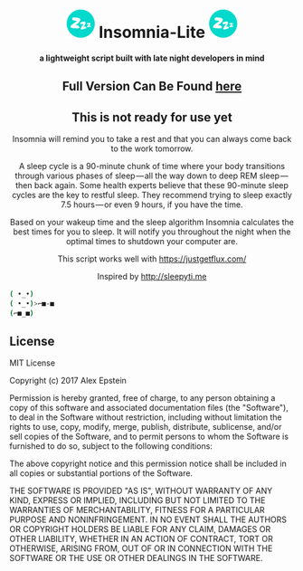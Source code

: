 <div align="center">

 # ![Insomnia-Lite](https://github.com/alexanderepstein/Insomnia-Lite/blob/master/sleep_github.png) Insomnia-Lite ![Insomnia-Lite](https://github.com/alexanderepstein/Insomnia-Lite/blob/master/sleep_github.png)

 ####  a lightweight script built with late night developers in mind




 ## Full Version Can Be Found <a href="https://github.com/alexanderepstein/Insomnia">here</a>

 ## This is not ready for use yet

 Insomnia will remind you to take a rest and that you can always come back to the work tomorrow.

A sleep cycle is a 90-minute chunk of time where your body transitions through various phases of sleep — all the way down to deep REM sleep — then back again. Some health experts believe that these 90-minute sleep cycles are the key to restful sleep. They recommend trying to sleep exactly 7.5 hours — or even 9 hours, if you have the time.


Based on your wakeup time and the sleep algorithm Insomnia calculates the best times for you to sleep. It will notify you throughout the night when the optimal times to shutdown your computer are.

This script works well with https://justgetflux.com/

Inspired by http://sleepyti.me

</div>


```bash
( •_•)
( •_•)>⌐■-■
(⌐■_■)
```



## License

MIT License

Copyright (c) 2017 Alex Epstein

Permission is hereby granted, free of charge, to any person obtaining a copy of this software and associated documentation files (the "Software"), to deal in the Software without restriction, including without limitation the rights to use, copy, modify, merge, publish, distribute, sublicense, and/or sell copies of the Software, and to permit persons to whom the Software is furnished to do so, subject to the following conditions:

The above copyright notice and this permission notice shall be included in all copies or substantial portions of the Software.

THE SOFTWARE IS PROVIDED "AS IS", WITHOUT WARRANTY OF ANY KIND, EXPRESS OR IMPLIED, INCLUDING BUT NOT LIMITED TO THE WARRANTIES OF MERCHANTABILITY, FITNESS FOR A PARTICULAR PURPOSE AND NONINFRINGEMENT. IN NO EVENT SHALL THE AUTHORS OR COPYRIGHT HOLDERS BE LIABLE FOR ANY CLAIM, DAMAGES OR OTHER LIABILITY, WHETHER IN AN ACTION OF CONTRACT, TORT OR OTHERWISE, ARISING FROM, OUT OF OR IN CONNECTION WITH THE SOFTWARE OR THE USE OR OTHER DEALINGS IN THE SOFTWARE.
